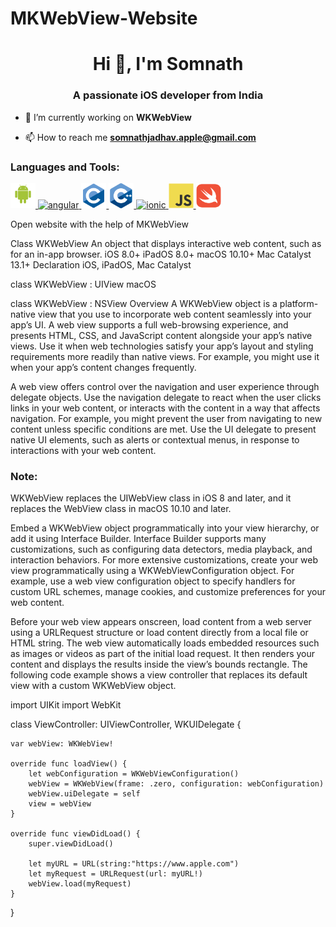 # MKWebView-Website

<h1 align="center">Hi 👋, I'm Somnath</h1>
<h3 align="center">A passionate iOS developer from India</h3>

- 🔭 I’m currently working on **WKWebView**

- 📫 How to reach me **somnathjadhav.apple@gmail.com**

<p align="left">
</p>

<h3 align="left">Languages and Tools:</h3>
<p align="left"> <a href="https://developer.android.com" target="_blank" rel="noreferrer"> <img src="https://raw.githubusercontent.com/devicons/devicon/master/icons/android/android-original-wordmark.svg" alt="android" width="40" height="40"/> </a> <a href="https://angular.io" target="_blank" rel="noreferrer"> <img src="https://angular.io/assets/images/logos/angular/angular.svg" alt="angular" width="40" height="40"/> </a> <a href="https://www.cprogramming.com/" target="_blank" rel="noreferrer"> <img src="https://raw.githubusercontent.com/devicons/devicon/master/icons/c/c-original.svg" alt="c" width="40" height="40"/> </a> <a href="https://www.w3schools.com/cpp/" target="_blank" rel="noreferrer"> <img src="https://raw.githubusercontent.com/devicons/devicon/master/icons/cplusplus/cplusplus-original.svg" alt="cplusplus" width="40" height="40"/> </a> <a href="https://ionicframework.com" target="_blank" rel="noreferrer"> <img src="https://upload.wikimedia.org/wikipedia/commons/d/d1/Ionic_Logo.svg" alt="ionic" width="40" height="40"/> </a> <a href="https://developer.mozilla.org/en-US/docs/Web/JavaScript" target="_blank" rel="noreferrer"> <img src="https://raw.githubusercontent.com/devicons/devicon/master/icons/javascript/javascript-original.svg" alt="javascript" width="40" height="40"/> </a> <a href="https://developer.apple.com/swift/" target="_blank" rel="noreferrer"> <img src="https://raw.githubusercontent.com/devicons/devicon/master/icons/swift/swift-original.svg" alt="swift" width="40" height="40"/> </a> </p>

Open website with the help of MKWebView

Class
WKWebView
An object that displays interactive web content, such as for an in-app browser.
iOS 8.0+
iPadOS 8.0+
macOS 10.10+
Mac Catalyst 13.1+
Declaration
iOS, iPadOS, Mac Catalyst

class WKWebView : UIView
macOS

class WKWebView : NSView
Overview
A WKWebView object is a platform-native view that you use to incorporate web content seamlessly into your app’s UI. A web view supports a full web-browsing experience, and presents HTML, CSS, and JavaScript content alongside your app’s native views. Use it when web technologies satisfy your app’s layout and styling requirements more readily than native views. For example, you might use it when your app’s content changes frequently.

A web view offers control over the navigation and user experience through delegate objects. Use the navigation delegate to react when the user clicks links in your web content, or interacts with the content in a way that affects navigation. For example, you might prevent the user from navigating to new content unless specific conditions are met. Use the UI delegate to present native UI elements, such as alerts or contextual menus, in response to interactions with your web content.

<h3 align="left">Note:</h3>

WKWebView replaces the UIWebView class in iOS 8 and later, and it replaces the WebView class in macOS 10.10 and later.

Embed a WKWebView object programmatically into your view hierarchy, or add it using Interface Builder. Interface Builder supports many customizations, such as configuring data detectors, media playback, and interaction behaviors. For more extensive customizations, create your web view programmatically using a WKWebViewConfiguration object. For example, use a web view configuration object to specify handlers for custom URL schemes, manage cookies, and customize preferences for your web content.

Before your web view appears onscreen, load content from a web server using a URLRequest structure or load content directly from a local file or HTML string. The web view automatically loads embedded resources such as images or videos as part of the initial load request. It then renders your content and displays the results inside the view’s bounds rectangle. The following code example shows a view controller that replaces its default view with a custom WKWebView object.

import UIKit
import WebKit

class ViewController: UIViewController, WKUIDelegate {
    
    var webView: WKWebView!
    
    override func loadView() {
        let webConfiguration = WKWebViewConfiguration()
        webView = WKWebView(frame: .zero, configuration: webConfiguration)
        webView.uiDelegate = self
        view = webView
    }

    override func viewDidLoad() {
        super.viewDidLoad()
        
        let myURL = URL(string:"https://www.apple.com")
        let myRequest = URLRequest(url: myURL!)
        webView.load(myRequest)
    }
}
